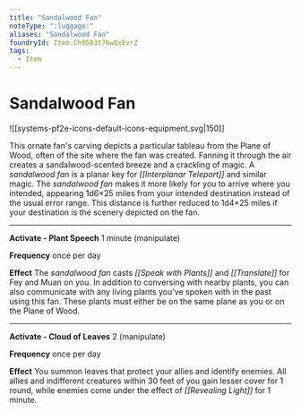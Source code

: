 ```yaml
---
title: "Sandalwood Fan"
noteType: ":luggage:"
aliases: "Sandalwood Fan"
foundryId: Item.Ch9503t76wQxEvrZ
tags:
  - Item
---
```


# Sandalwood Fan
![[systems-pf2e-icons-default-icons-equipment.svg|150]]

This ornate fan's carving depicts a particular tableau from the Plane of Wood, often of the site where the fan was created. Fanning it through the air creates a sandalwood-scented breeze and a crackling of magic. A _sandalwood fan_ is a planar key for _[[Interplanar Teleport]]_ and similar magic. The _sandalwood fan_ makes it more likely for you to arrive where you intended, appearing 1d6×25 miles from your intended destination instead of the usual error range. This distance is further reduced to 1d4×25 miles if your destination is the scenery depicted on the fan.

* * *

**Activate - Plant Speech** 1 minute (manipulate)

**Frequency** once per day

**Effect** The _sandalwood fan_ casts _[[Speak with Plants]]_ and _[[Translate]]_ for Fey and Muan on you. In addition to conversing with nearby plants, you can also communicate with any living plants you've spoken with in the past using this fan. These plants must either be on the same plane as you or on the Plane of Wood.

* * *

**Activate - Cloud of Leaves** 2 (manipulate)

**Frequency** once per day

**Effect** You summon leaves that protect your allies and identify enemies. All allies and indifferent creatures within 30 feet of you gain lesser cover for 1 round, while enemies come under the effect of _[[Revealing Light]]_ for 1 minute.
